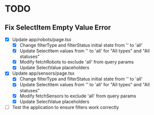 # TODO

## Fix SelectItem Empty Value Error

- [x] Update app/robots/page.tsx
  - [x] Change filterType and filterStatus initial state from '' to 'all'
  - [x] Update SelectItem values from '' to 'all' for "All types" and "All statuses"
  - [x] Modify fetchRobots to exclude 'all' from query params
  - [x] Update SelectValue placeholders
- [x] Update app/sensors/page.tsx
  - [x] Change filterType and filterStatus initial state from '' to 'all'
  - [x] Update SelectItem values from '' to 'all' for "All types" and "All statuses"
  - [x] Modify fetchSensors to exclude 'all' from query params
  - [x] Update SelectValue placeholders
- [ ] Test the application to ensure filters work correctly
